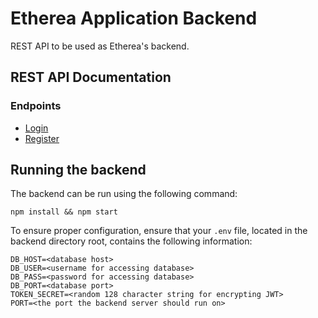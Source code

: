 # Etherea Application Backend
REST API to be used as Etherea's backend.

## REST API Documentation
### Endpoints
- [Login](docs/examples/login.md)
- [Register](docs/examples/register.md)

## Running the backend
The backend can be run using the following command:
```
npm install && npm start
```

To ensure proper configuration, ensure that your `.env` file, located in the backend directory root, contains the following information:
```
DB_HOST=<database host>
DB_USER=<username for accessing database>
DB_PASS=<password for accessing database>
DB_PORT=<database port>
TOKEN_SECRET=<random 128 character string for encrypting JWT>
PORT=<the port the backend server should run on>
```